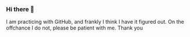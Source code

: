 ### Hi there 👋 
I am practicing with GitHub, and frankly I think I have it figured out. On the offchance I do not, please be patient with me. Thank you

<!-- This is how you
can make multiline comments
within
GitHub
I wonder i there is a documentation area for text features within GitHubs text editot.
-->

<!--
**coromanillos/coromanillos** is a ✨ _special_ ✨ repository because its `README.md` (this file) appears on your GitHub profile.

Here are some ideas to get you started:

- 🔭 I’m currently working on ...
- 🌱 I’m currently learning ...
- 👯 I’m looking to collaborate on ...
- 🤔 I’m looking for help with ...
- 💬 Ask me about ...
- 📫 How to reach me: ...
- 😄 Pronouns: ...
- ⚡ Fun fact: ...
-->
